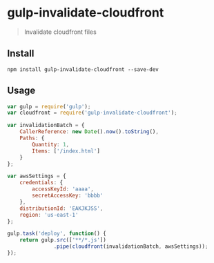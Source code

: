 # gulp-invalidate-cloudfront

> Invalidate cloudfront files

## Install

    npm install gulp-invalidate-cloudfront --save-dev

## Usage

```js
var gulp = require('gulp');
var cloudfront = require('gulp-invalidate-cloudfront');

var invalidationBatch = {
    CallerReference: new Date().now().toString(),
    Paths: {
        Quantity: 1,
        Items: ['/index.html']
    }
};

var awsSettings = {
    credentials: {
        accessKeyId: 'aaaa',
        secretAccessKey: 'bbbb'
    },
    distributionId: 'EAKJKJSS',
    region: 'us-east-1'
};

gulp.task('deploy', function() {
    return gulp.src(['**/*.js'])
               .pipe(cloudfront(invalidationBatch, awsSettings));
});
```
